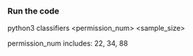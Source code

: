 ### Run the code

python3 classifiers <permission_num> <sample_size>

permission_num includes:
22, 34, 88
